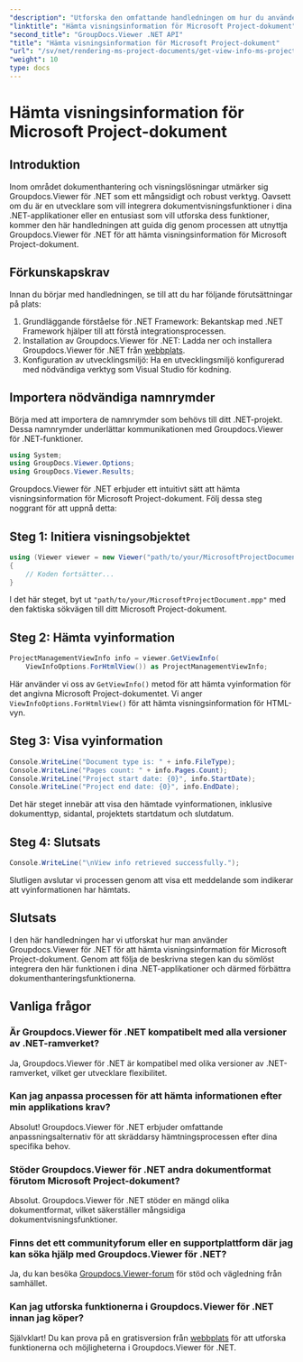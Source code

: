 ```yaml
---
"description": "Utforska den omfattande handledningen om hur du använder Groupdocs.Viewer för .NET för att enkelt hämta visningsinformation för Microsoft Project-dokument."
"linktitle": "Hämta visningsinformation för Microsoft Project-dokument"
"second_title": "GroupDocs.Viewer .NET API"
"title": "Hämta visningsinformation för Microsoft Project-dokument"
"url": "/sv/net/rendering-ms-project-documents/get-view-info-ms-project/"
"weight": 10
type: docs
---
```

# Hämta visningsinformation för Microsoft Project-dokument

## Introduktion
Inom området dokumenthantering och visningslösningar utmärker sig Groupdocs.Viewer för .NET som ett mångsidigt och robust verktyg. Oavsett om du är en utvecklare som vill integrera dokumentvisningsfunktioner i dina .NET-applikationer eller en entusiast som vill utforska dess funktioner, kommer den här handledningen att guida dig genom processen att utnyttja Groupdocs.Viewer för .NET för att hämta visningsinformation för Microsoft Project-dokument.
## Förkunskapskrav
Innan du börjar med handledningen, se till att du har följande förutsättningar på plats:
1. Grundläggande förståelse för .NET Framework: Bekantskap med .NET Framework hjälper till att förstå integrationsprocessen.
2. Installation av Groupdocs.Viewer för .NET: Ladda ner och installera Groupdocs.Viewer för .NET från [webbplats](https://releases.groupdocs.com/viewer/net/).
3. Konfiguration av utvecklingsmiljö: Ha en utvecklingsmiljö konfigurerad med nödvändiga verktyg som Visual Studio för kodning.

## Importera nödvändiga namnrymder
Börja med att importera de namnrymder som behövs till ditt .NET-projekt. Dessa namnrymder underlättar kommunikationen med Groupdocs.Viewer för .NET-funktioner.

```csharp
using System;
using GroupDocs.Viewer.Options;
using GroupDocs.Viewer.Results;
```

Groupdocs.Viewer för .NET erbjuder ett intuitivt sätt att hämta visningsinformation för Microsoft Project-dokument. Följ dessa steg noggrant för att uppnå detta:
## Steg 1: Initiera visningsobjektet
```csharp
using (Viewer viewer = new Viewer("path/to/your/MicrosoftProjectDocument.mpp"))
{
    // Koden fortsätter...
}
```
I det här steget, byt ut `"path/to/your/MicrosoftProjectDocument.mpp"` med den faktiska sökvägen till ditt Microsoft Project-dokument.
## Steg 2: Hämta vyinformation
```csharp
ProjectManagementViewInfo info = viewer.GetViewInfo(
    ViewInfoOptions.ForHtmlView()) as ProjectManagementViewInfo;
```
Här använder vi oss av `GetViewInfo()` metod för att hämta vyinformation för det angivna Microsoft Project-dokumentet. Vi anger `ViewInfoOptions.ForHtmlView()` för att hämta visningsinformation för HTML-vyn.
## Steg 3: Visa vyinformation
```csharp
Console.WriteLine("Document type is: " + info.FileType);
Console.WriteLine("Pages count: " + info.Pages.Count);
Console.WriteLine("Project start date: {0}", info.StartDate);
Console.WriteLine("Project end date: {0}", info.EndDate);
```
Det här steget innebär att visa den hämtade vyinformationen, inklusive dokumenttyp, sidantal, projektets startdatum och slutdatum.
## Steg 4: Slutsats
```csharp
Console.WriteLine("\nView info retrieved successfully.");
```
Slutligen avslutar vi processen genom att visa ett meddelande som indikerar att vyinformationen har hämtats.

## Slutsats
I den här handledningen har vi utforskat hur man använder Groupdocs.Viewer för .NET för att hämta visningsinformation för Microsoft Project-dokument. Genom att följa de beskrivna stegen kan du sömlöst integrera den här funktionen i dina .NET-applikationer och därmed förbättra dokumenthanteringsfunktionerna.
## Vanliga frågor

### Är Groupdocs.Viewer för .NET kompatibelt med alla versioner av .NET-ramverket?

Ja, Groupdocs.Viewer för .NET är kompatibel med olika versioner av .NET-ramverket, vilket ger utvecklare flexibilitet.

### Kan jag anpassa processen för att hämta informationen efter min applikations krav?

Absolut! Groupdocs.Viewer för .NET erbjuder omfattande anpassningsalternativ för att skräddarsy hämtningsprocessen efter dina specifika behov.

### Stöder Groupdocs.Viewer för .NET andra dokumentformat förutom Microsoft Project-dokument?

Absolut. Groupdocs.Viewer för .NET stöder en mängd olika dokumentformat, vilket säkerställer mångsidiga dokumentvisningsfunktioner.

### Finns det ett communityforum eller en supportplattform där jag kan söka hjälp med Groupdocs.Viewer för .NET?

Ja, du kan besöka [Groupdocs.Viewer-forum](https://forum.groupdocs.com/c/viewer/9) för stöd och vägledning från samhället.

### Kan jag utforska funktionerna i Groupdocs.Viewer för .NET innan jag köper?

Självklart! Du kan prova på en gratisversion från [webbplats](https://releases.groupdocs.com/) för att utforska funktionerna och möjligheterna i Groupdocs.Viewer för .NET.